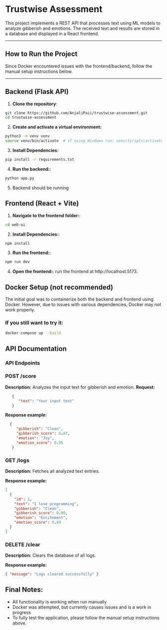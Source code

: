 # **Trustwise Assessment**

This project implements a REST API that processes text using ML models to analyze gibberish and emotions. The received text and results are stored in a database and displayed in a React frontend.

---

## **How to Run the Project**
Since Docker encountered issues with the frontend/backend, follow the manual setup instructions below.

---

## **Backend (Flask API)**
1. **Clone the repository**:
```sh
git clone https://github.com/AnjaliPaii/trustwise-assessment.git
cd trustwise-assessment
```

2. **Create and activate a virtual environment:**
```sh
python3 -m venv venv
source venv/bin/activate  # if using Windows run: venv\Scripts\activate
```

3. **Install Dependencies:**
```sh
pip install -r requirements.txt
```

4. **Run the backend:**:
```sh
python app.py
```
5. Backend should be running

## **Frontend (React + Vite)**
1. **Navigate to the frontend folder:**:
```sh
cd web-ui
```

2. **Install Dependencies:**:
```sh
npm install
```
3. **Run the frontend:**:
```sh
npm run dev
```
4. **Open the frontend:**:
run the frontend at http://localhost:5173.

## Docker Setup (not recommended)
The initial goal was to containerize both the backend and frontend using Docker. However, due to issues with various dependencies, Docker may not work properly.

### If you still want to try it:
```sh
docker-compose up --build
```

## API Documentation

### **API Endpoints**
### **POST /score**
**Description:** Analyzes the input text for gibberish and emotion.
**Request:**
```json
   {
      "text": "Your input text"
   }
```

**Response example:**
```json
  {
     "gibberish": "Clean",
     "gibberish_score": 0.87,
     "emotion": "Joy",
     "emotion_score": 0.95
   }
```
### **GET /logs**
**Description:** Fetches all analyzed text entries.

**Response example:**
```json
[
  {
    "id": 1,
    "text": "I love programming",
    "gibberish": "Clean",
    "gibberish_score": 0.90,
    "emotion": "Excitement",
    "emotion_score": 0.89
  }
]
```

### **DELETE /clear**
**Description:** Clears the database of all logs.
  
**Response example:**
```json
{ "message": "Logs cleared successfully" }
```
  
## Final Notes:
-  All functionality is working when run manually
-  Docker was attempted, but currently causes issues and is a work in progress
-  To fully test the application, please follow the manual setup instructions above.

